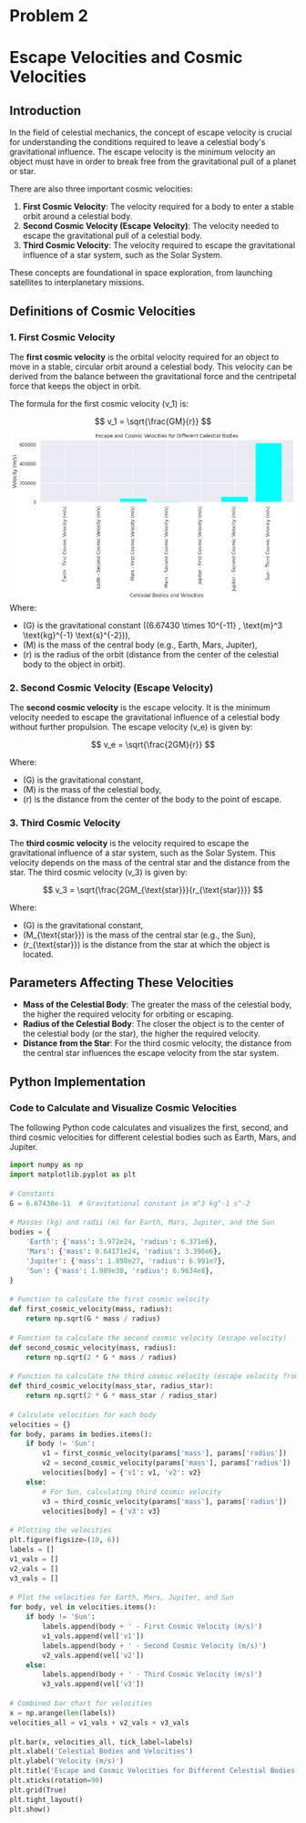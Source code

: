 # Problem 2
# Escape Velocities and Cosmic Velocities

## Introduction

In the field of celestial mechanics, the concept of escape velocity is crucial for understanding the conditions required to leave a celestial body's gravitational influence. The escape velocity is the minimum velocity an object must have in order to break free from the gravitational pull of a planet or star.

There are also three important cosmic velocities:
1. **First Cosmic Velocity**: The velocity required for a body to enter a stable orbit around a celestial body.
2. **Second Cosmic Velocity (Escape Velocity)**: The velocity needed to escape the gravitational pull of a celestial body.
3. **Third Cosmic Velocity**: The velocity required to escape the gravitational influence of a star system, such as the Solar System.

These concepts are foundational in space exploration, from launching satellites to interplanetary missions.

## Definitions of Cosmic Velocities

### 1. First Cosmic Velocity

The **first cosmic velocity** is the orbital velocity required for an object to move in a stable, circular orbit around a celestial body. This velocity can be derived from the balance between the gravitational force and the centripetal force that keeps the object in orbit.

The formula for the first cosmic velocity \(v_1\) is:

$$
v_1 = \sqrt{\frac{GM}{r}}
$$
![alt text](image-2.png)
Where:
- \(G\) is the gravitational constant \((6.67430 \times 10^{-11} \, \text{m}^3 \text{kg}^{-1} \text{s}^{-2})\),
- \(M\) is the mass of the central body (e.g., Earth, Mars, Jupiter),
- \(r\) is the radius of the orbit (distance from the center of the celestial body to the object in orbit).

### 2. Second Cosmic Velocity (Escape Velocity)

The **second cosmic velocity** is the escape velocity. It is the minimum velocity needed to escape the gravitational influence of a celestial body without further propulsion. The escape velocity \(v_e\) is given by:

$$
v_e = \sqrt{\frac{2GM}{r}}
$$

Where:
- \(G\) is the gravitational constant,
- \(M\) is the mass of the celestial body,
- \(r\) is the distance from the center of the body to the point of escape.

### 3. Third Cosmic Velocity

The **third cosmic velocity** is the velocity required to escape the gravitational influence of a star system, such as the Solar System. This velocity depends on the mass of the central star and the distance from the star. The third cosmic velocity \(v_3\) is given by:

$$
v_3 = \sqrt{\frac{2GM_{\text{star}}}{r_{\text{star}}}}
$$

Where:
- \(G\) is the gravitational constant,
- \(M_{\text{star}}\) is the mass of the central star (e.g., the Sun),
- \(r_{\text{star}}\) is the distance from the star at which the object is located.

## Parameters Affecting These Velocities

- **Mass of the Celestial Body**: The greater the mass of the celestial body, the higher the required velocity for orbiting or escaping.
- **Radius of the Celestial Body**: The closer the object is to the center of the celestial body (or the star), the higher the required velocity.
- **Distance from the Star**: For the third cosmic velocity, the distance from the central star influences the escape velocity from the star system.

## Python Implementation

### Code to Calculate and Visualize Cosmic Velocities

The following Python code calculates and visualizes the first, second, and third cosmic velocities for different celestial bodies such as Earth, Mars, and Jupiter.

```python
import numpy as np
import matplotlib.pyplot as plt

# Constants
G = 6.67430e-11  # Gravitational constant in m^3 kg^-1 s^-2

# Masses (kg) and radii (m) for Earth, Mars, Jupiter, and the Sun
bodies = {
    'Earth': {'mass': 5.972e24, 'radius': 6.371e6},
    'Mars': {'mass': 0.64171e24, 'radius': 3.396e6},
    'Jupiter': {'mass': 1.898e27, 'radius': 6.991e7},
    'Sun': {'mass': 1.989e30, 'radius': 6.9634e8},
}

# Function to calculate the first cosmic velocity
def first_cosmic_velocity(mass, radius):
    return np.sqrt(G * mass / radius)

# Function to calculate the second cosmic velocity (escape velocity)
def second_cosmic_velocity(mass, radius):
    return np.sqrt(2 * G * mass / radius)

# Function to calculate the third cosmic velocity (escape velocity from star system)
def third_cosmic_velocity(mass_star, radius_star):
    return np.sqrt(2 * G * mass_star / radius_star)

# Calculate velocities for each body
velocities = {}
for body, params in bodies.items():
    if body != 'Sun':
        v1 = first_cosmic_velocity(params['mass'], params['radius'])
        v2 = second_cosmic_velocity(params['mass'], params['radius'])
        velocities[body] = {'v1': v1, 'v2': v2}
    else:
        # For Sun, calculating third cosmic velocity
        v3 = third_cosmic_velocity(params['mass'], params['radius'])
        velocities[body] = {'v3': v3}

# Plotting the velocities
plt.figure(figsize=(10, 6))
labels = []
v1_vals = []
v2_vals = []
v3_vals = []

# Plot the velocities for Earth, Mars, Jupiter, and Sun
for body, vel in velocities.items():
    if body != 'Sun':
        labels.append(body + ' - First Cosmic Velocity (m/s)')
        v1_vals.append(vel['v1'])
        labels.append(body + ' - Second Cosmic Velocity (m/s)')
        v2_vals.append(vel['v2'])
    else:
        labels.append(body + ' - Third Cosmic Velocity (m/s)')
        v3_vals.append(vel['v3'])

# Combined bar chart for velocities
x = np.arange(len(labels))
velocities_all = v1_vals + v2_vals + v3_vals

plt.bar(x, velocities_all, tick_label=labels)
plt.xlabel('Celestial Bodies and Velocities')
plt.ylabel('Velocity (m/s)')
plt.title('Escape and Cosmic Velocities for Different Celestial Bodies')
plt.xticks(rotation=90)
plt.grid(True)
plt.tight_layout()
plt.show()
```